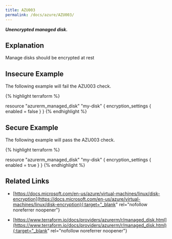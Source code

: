 ```yaml
---
title: AZU003
permalink: /docs/azure/AZU003/
---
```


***Unencrypted managed disk.***

## Explanation


Manage disks should be encrypted at rest


## Insecure Example

The following example will fail the AZU003 check.

{% highlight terraform %}

resource "azurerm_managed_disk" "my-disk" {
	encryption_settings {
		enabled = false
	}
}
{% endhighlight %}

## Secure Example

The following example will pass the AZU003 check.

{% highlight terraform %}

resource "azurerm_managed_disk" "my-disk" {
	encryption_settings {
		enabled = true
	}
}
{% endhighlight %}

## Related Links


- [https://docs.microsoft.com/en-us/azure/virtual-machines/linux/disk-encryption](https://docs.microsoft.com/en-us/azure/virtual-machines/linux/disk-encryption){:target="_blank" rel="nofollow noreferrer noopener"}

- [https://www.terraform.io/docs/providers/azurerm/r/managed_disk.html](https://www.terraform.io/docs/providers/azurerm/r/managed_disk.html){:target="_blank" rel="nofollow noreferrer noopener"}

